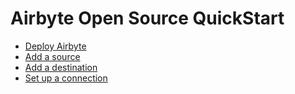 # Airbyte Open Source QuickStart

- [Deploy Airbyte](01-deploy-airbyte.md)
- [Add a source](02-add-a-source.md)
- [Add a destination](03-add-a-destination.md)
- [Set up a connection](04-set-up-a-connection.md)

